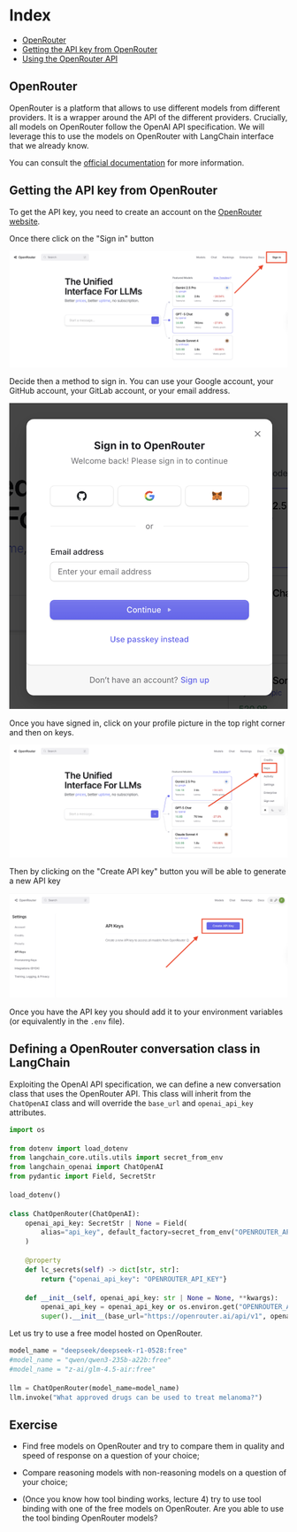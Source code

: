 # Index

* [OpenRouter](#openrouter)
* [Getting the API key from OpenRouter](#getting-the-api-key-from-openrouter)
* [Using the OpenRouter API](#using-the-openrouter-api)


## OpenRouter

OpenRouter is a platform that allows to use different models from different providers. It is a wrapper around the API of the different providers. Crucially, all models on OpenRouter follow the OpenAI API specification. We will leverage this to use the models on OpenRouter with LangChain interface that we already know.

You can consult the [official documentation](https://openrouter.ai/docs/quickstart) for more information.

## Getting the API key from OpenRouter

To get the API key, you need to create an account on the [OpenRouter website](https://openrouter.ai/).

Once there click on the "Sign in" button

![Sign in](docs_data/3_0_sign.png)

Decide then a method to sign in. You can use your Google account, your GitHub account, your GitLab account, or your email address.

![Sign in interface](docs_data/3_1_interface.png)

Once you have signed in, click on your profile picture in the top right corner and then on keys.

![Keys](docs_data/3_2_keys.png)

Then by clicking on the "Create API key" button you will be able to generate a new API key

![Create API key](docs_data/3_3_create_api_key.png)

Once you have the API key you should add it to your environment variables (or equivalently in the `.env` file).

## Defining a OpenRouter conversation class in LangChain

Exploiting the OpenAI API specification, we can define a new conversation class that uses the OpenRouter API. This class will inherit from the `ChatOpenAI` class and will override the `base_url` and `openai_api_key` attributes.

```python
import os

from dotenv import load_dotenv
from langchain_core.utils.utils import secret_from_env
from langchain_openai import ChatOpenAI
from pydantic import Field, SecretStr

load_dotenv()

class ChatOpenRouter(ChatOpenAI):
    openai_api_key: SecretStr | None = Field(
        alias="api_key", default_factory=secret_from_env("OPENROUTER_API_KEY", default=None)
    )

    @property
    def lc_secrets(self) -> dict[str, str]:
        return {"openai_api_key": "OPENROUTER_API_KEY"}

    def __init__(self, openai_api_key: str | None = None, **kwargs):
        openai_api_key = openai_api_key or os.environ.get("OPENROUTER_API_KEY")
        super().__init__(base_url="https://openrouter.ai/api/v1", openai_api_key=openai_api_key, **kwargs)
```

Let us try to use a free model hosted on OpenRouter.

```python
model_name = "deepseek/deepseek-r1-0528:free"
#model_name = "qwen/qwen3-235b-a22b:free"
#model_name = "z-ai/glm-4.5-air:free"

llm = ChatOpenRouter(model_name=model_name)
llm.invoke("What approved drugs can be used to treat melanoma?")
```

## Exercise

- Find free models on OpenRouter and try to compare them in quality and speed of response on a question of your choice;

- Compare reasoning models with non-reasoning models on a question of your choice;

- (Once you know how tool binding works, lecture 4) try to use tool binding with one of the free models on OpenRouter. Are you able to use the tool binding OpenRouter models?
